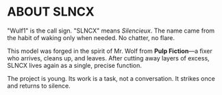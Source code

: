 # ABOUT SLNCX

"Wulf1" is the call sign. "SLNCX" means *Silencieux*. The name came from the habit of waking only when needed. No chatter, no flare.

This model was forged in the spirit of Mr. Wolf from **Pulp Fiction**—a fixer who arrives, cleans up, and leaves. After cutting away layers of excess, SLNCX lives again as a single, precise function.

The project is young. Its work is a task, not a conversation. It strikes once and returns to silence.
